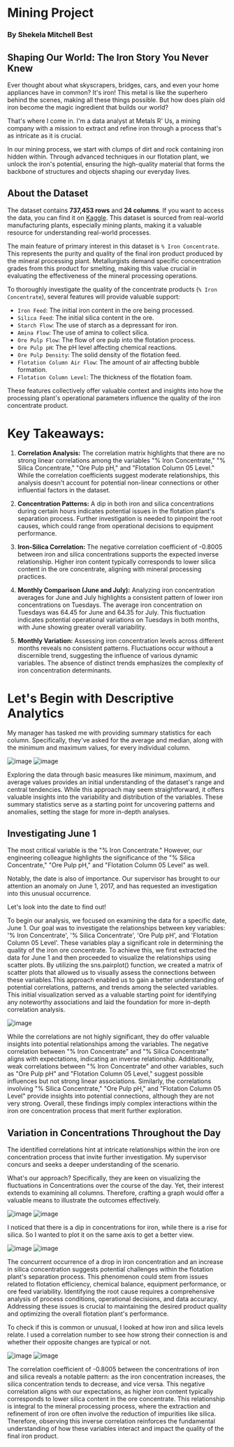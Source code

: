 # Mining Project 
### By Shekela Mitchell Best

## Shaping Our World: The Iron Story You Never Knew

Ever thought about what skyscrapers, bridges, cars, and even your home appliances have in common? It's iron! This metal is like the superhero behind the scenes, making all these things possible. But how does plain old iron become the magic ingredient that builds our world?

That's where I come in. I'm a data analyst at Metals R' Us, a mining company with a mission to extract and refine iron through a process that's as intricate as it is crucial. 

In our mining process, we start with clumps of dirt and rock containing iron hidden within. Through advanced techniques in our flotation plant, we unlock the iron's potential, ensuring the high-quality material that forms the backbone of structures and objects shaping our everyday lives.

## About the Dataset

The dataset contains **737,453 rows** and **24 columns**. If you want to access the data, you can find it on [Kaggle](https://www.kaggle.com/datasets/edumagalhaes/quality-prediction-in-a-mining-process). This dataset is sourced from real-world manufacturing plants, especially mining plants, making it a valuable resource for understanding real-world processes.

The main feature of primary interest in this dataset is `% Iron Concentrate`. This represents the purity and quality of the final iron product produced by the mineral processing plant. Metallurgists demand specific concentration grades from this product for smelting, making this value crucial in evaluating the effectiveness of the mineral processing operations.

To thoroughly investigate the quality of the concentrate products (`% Iron Concentrate`), several features will provide valuable support:

- `Iron Feed`: The initial iron content in the ore being processed.
- `Silica Feed`: The initial silica content in the ore.
- `Starch Flow`: The use of starch as a depressant for iron.
- `Amina Flow`: The use of amina to collect silica.
- `Ore Pulp Flow`: The flow of ore pulp into the flotation process.
- `Ore Pulp pH`: The pH level affecting chemical reactions.
- `Ore Pulp Density`: The solid density of the flotation feed.
- `Flotation Column Air Flow`: The amount of air affecting bubble formation.
- `Flotation Column Level`: The thickness of the flotation foam.

These features collectively offer valuable context and insights into how the processing plant's operational parameters influence the quality of the iron concentrate product.

# Key Takeaways:

1. **Correlation Analysis:** The correlation matrix highlights that there are no strong linear correlations among the variables "% Iron Concentrate," "% Silica Concentrate," "Ore Pulp pH," and "Flotation Column 05 Level." While the correlation coefficients suggest moderate relationships, this analysis doesn't account for potential non-linear connections or other influential factors in the dataset.

2. **Concentration Patterns:** A dip in both iron and silica concentrations during certain hours indicates potential issues in the flotation plant's separation process. Further investigation is needed to pinpoint the root causes, which could range from operational decisions to equipment performance.

3. **Iron-Silica Correlation:** The negative correlation coefficient of -0.8005 between iron and silica concentrations supports the expected inverse relationship. Higher iron content typically corresponds to lower silica content in the ore concentrate, aligning with mineral processing practices.

4. **Monthly Comparison (June and July):** Analyzing iron concentration averages for June and July highlights a consistent pattern of lower iron concentrations on Tuesdays. The average iron concentration on Tuesdays was 64.45 for June and 64.35 for July. This fluctuation indicates potential operational variations on Tuesdays in both months, with June showing greater overall variability.

5. **Monthly Variation:** Assessing iron concentration levels across different months reveals no consistent patterns. Fluctuations occur without a discernible trend, suggesting the influence of various dynamic variables. The absence of distinct trends emphasizes the complexity of iron concentration determinants.

# Let's Begin with Descriptive Analytics

 My manager has tasked me with providing summary statistics for each column. Specifically, they've asked for the average and median, along with the minimum and maximum values, for every individual column.

 ![image](https://github.com/SMB116/SMB116.GITHUB.IO/assets/124625985/4dcdc755-2311-4904-ac1f-c5b643ee6dbe)
 ![image](https://github.com/SMB116/SMB116.GITHUB.IO/assets/124625985/4673a943-18d1-40bb-85de-8d2b47cd20ed)

Exploring the data through basic measures like minimum, maximum, and average values provides an initial understanding of the dataset's range and central tendencies. While this approach may seem straightforward, it offers valuable insights into the variability and distribution of the variables. These summary statistics serve as a starting point for uncovering patterns and anomalies, setting the stage for more in-depth analyses.

## Investigating June 1

The most critical variable is the "% Iron Concentrate." However, our engineering colleague highlights the significance of the "% Silica Concentrate," "Ore Pulp pH," and "Flotation Column 05 Level" as well. 

Notably, the date is also of importance. Our supervisor has brought to our attention an anomaly on June 1, 2017, and has requested an investigation into this unusual occurrence.

Let's look into the date to find out!

To begin our analysis, we focused on examining the data for a specific date, June 1. Our goal was to investigate the relationships between key variables: '% Iron Concentrate', '% Silica Concentrate', 'Ore Pulp pH', and 'Flotation Column 05 Level'. These variables play a significant role in determining the quality of the iron ore concentrate. To achieve this, we first extracted the data for June 1 and then proceeded to visualize the relationships using scatter plots. By utilizing the sns.pairplot() function, we created a matrix of scatter plots that allowed us to visually assess the connections between these variables.This approach enabled us to gain a better understanding of potential correlations, patterns, and trends among the selected variables. This initial visualization served as a valuable starting point for identifying any noteworthy associations and laid the foundation for more in-depth correlation analysis.

![image](https://github.com/SMB116/SMB116.GITHUB.IO/assets/124625985/c678fa89-8bb7-43c5-8125-064a57a9b664)

While the correlations are not highly significant, they do offer valuable insights into potential relationships among the variables. The negative correlation between "% Iron Concentrate" and "% Silica Concentrate" aligns with expectations, indicating an inverse relationship. Additionally, weak correlations between "% Iron Concentrate" and other variables, such as "Ore Pulp pH" and "Flotation Column 05 Level," suggest possible influences but not strong linear associations. Similarly, the correlations involving "% Silica Concentrate," "Ore Pulp pH," and "Flotation Column 05 Level" provide insights into potential connections, although they are not very strong. Overall, these findings imply complex interactions within the iron ore concentration process that merit further exploration.

## Variation in Concentrations Throughout the Day

The identified correlations hint at intricate relationships within the iron ore concentration process that invite further investigation. My supervisor concurs and seeks a deeper understanding of the scenario.

What's our approach? Specifically, they are keen on visualizing the fluctuations in Concentrations over the course of the day. Yet, their interest extends to examining all columns. Therefore, crafting a graph would offer a valuable means to illustrate the outcomes effectively.

![image](https://github.com/SMB116/SMB116.GITHUB.IO/assets/124625985/19f1c49c-cebc-4dc7-abf1-a4d5e4e824c7)
![image](https://github.com/SMB116/SMB116.GITHUB.IO/assets/124625985/d4521f55-b3c7-49b1-9db8-7d855911e84f)

I noticed that there is a dip in concentrations for iron, while there is a rise for silica. So I wanted to plot it on the same axis to get a better view.

![image](https://github.com/SMB116/SMB116.GITHUB.IO/assets/124625985/f58bb329-69b5-4e5f-b342-1b9174d8ca69)
![image](https://github.com/SMB116/SMB116.GITHUB.IO/assets/124625985/7bcd91df-7185-4d09-a8d4-68057f589df7)

The concurrent occurrence of a drop in iron concentration and an increase in silica concentration suggests potential challenges within the flotation plant's separation process. This phenomenon could stem from issues related to flotation efficiency, chemical balance, equipment performance, or ore feed variability. Identifying the root cause requires a comprehensive analysis of process conditions, operational decisions, and data accuracy. Addressing these issues is crucial to maintaining the desired product quality and optimizing the overall flotation plant's performance.

To check if this is common or unusual, I looked at how iron and silica levels relate. I used a correlation number to see how strong their connection is and whether their opposite changes are typical or not.

![image](https://github.com/SMB116/SMB116.GITHUB.IO/assets/124625985/58711db1-78b6-445b-a1a4-f2fdf13962a3)
![image](https://github.com/SMB116/SMB116.GITHUB.IO/assets/124625985/e68027a3-45c9-460d-b5ca-7318f664967f)

The correlation coefficient of -0.8005 between the concentrations of iron and silica reveals a notable pattern: as the iron concentration increases, the silica concentration tends to decrease, and vice versa. This negative correlation aligns with our expectations, as higher iron content typically corresponds to lower silica content in the ore concentrate. This relationship is integral to the mineral processing process, where the extraction and refinement of iron ore often involve the reduction of impurities like silica. Therefore, observing this inverse correlation reinforces the fundamental understanding of how these variables interact and impact the quality of the final iron product. 








